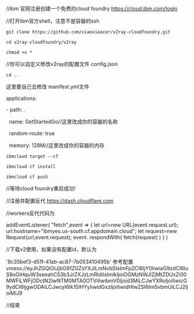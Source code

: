 //ibm 官网注册创建一个免费的cloud foundry
https://cloud.ibm.com/login

  

//打开ibm官方shell，注意不是容器的ssh

  

`git clone https://github.com/xiaoxiaocer/v2ray-cloudfoundry.git`

`cd v2ray-cloudfoundry/v2ray`

`chmod +x *` 

//你可以自定义修改v2ray的配置文件 config.json

`cd ..`

这里要自己去修改 manifest.yml文件

applications:

\- path: .

  name: GetStartedGo//这里改成你的容器的名称

  random-route: true

  memory: 128M//这里改成你的容器的内存

  

`ibmcloud target --cf`

`ibmcloud cf install`

`ibmcloud cf push`

  

//等待cloud foundry重启成功!


//注册并配置反代
https://dash.cloudflare.com

//workers反代代码为


addEventListener(
"fetch",event => {
let url=new URL(event.request.url);
url.hostname="ibmyes.us-south.cf.appdomain.cloud";
let request=new Request(url,event.request);
event. respondWith(
fetch(request)
)
}
)

//下载v2使用，如果没有配置id，默认为

'8c35bef3-d51f-41ab-ac87-7b053410495b'
参考配置
vmess://eyJhZGQiOiJjbG91ZGZsYXJlLmNvbSIsImFpZCI6IjY0IiwiaG9zdCI6IuS9oOiHquW3seeahC53b3JrZXJzLmRldiIsImlkIjoiOGMzNWJlZjMtZDUxZi00MWFiLWFjODctN2IwNTM0MTA0OTViIiwibmV0Ijoid3MiLCJwYXRoIjoiIiwicG9ydCI6IjgwODAiLCJwcyI6Ik15IHYyIiwidGxzIjoiIiwidHlwZSI6Im5vbmUiLCJ2IjoiMiJ9

//结束

